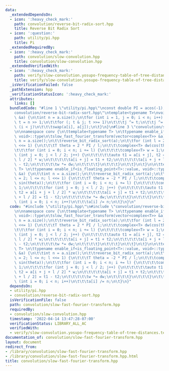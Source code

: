 ```yaml
---
data:
  _extendedDependsOn:
  - icon: ':heavy_check_mark:'
    path: convolution/reverse-bit-radix-sort.hpp
    title: Reverse Bit Radix Sort
  - icon: ':question:'
    path: utility/pi.hpp
    title: Pi
  _extendedRequiredBy:
  - icon: ':heavy_check_mark:'
    path: convolution/slow-convolution.hpp
    title: convolution/slow-convolution.hpp
  _extendedVerifiedWith:
  - icon: ':heavy_check_mark:'
    path: verify/slow-convolution.yosupo-frequency-table-of-tree-distances.test.cpp
    title: verify/slow-convolution.yosupo-frequency-table-of-tree-distances.test.cpp
  _isVerificationFailed: false
  _pathExtension: hpp
  _verificationStatusIcon: ':heavy_check_mark:'
  attributes:
    links: []
  bundledCode: "#line 1 \"utility/pi.hpp\"\nconst double PI = acos(-1);\n#line 1 \"\
    convolution/reverse-bit-radix-sort.hpp\"\ntemplate<typename T>\nvoid reverse_bit_radix_sort(vector<T>\
    \ &a) {\n\tint n = a.size();\n\tfor (int i = 1, j = 0; i < n; i++) {\n\t\tint\
    \ t = n >> 1;\n\t\tfor (; t & j; t >>= 1)\n\t\t\tj ^= t;\n\t\tj ^= t;\n\t\tif\
    \ (i < j)\n\t\t\tswap(a[i], a[j]);\n\t}\n}\n#line 3 \"convolution/slow-fast-fourier-transform.hpp\"\
    \n\nnamespace conv {\n\ttemplate<typename T> \n\ttypename enable_if<is_floating_point<T>::value,\
    \ void>::type\n\tslow_fast_fourier_transform(vector<complex<T>> &a) {\n\t\tint\
    \ n = a.size();\n\t\treverse_bit_radix_sort(a);\n\t\tfor (int l = 2; l <= n; l\
    \ <<= 1) {\n\t\t\tT theta = 2 * PI / l;\n\t\t\tcomplex<T> dw(cos(theta), sin(theta));\n\
    \t\t\tfor (int i = 0; i < n; i += l) {\n\t\t\t\tcomplex<T> w = 1;\n\t\t\t\tfor\
    \ (int j = 0; j < l / 2; j++) {\n\t\t\t\t\tauto t1 = a[i + j], t2 = a[i + j +\
    \ l / 2] * w;\n\t\t\t\t\ta[i + j] = t1 + t2;\n\t\t\t\t\ta[i + j + l / 2] = t1\
    \ - t2;\n\t\t\t\t\tw *= dw;\n\t\t\t\t}\n\t\t\t}\n\t\t}\n\t}\n\n\ttemplate<typename\
    \ T> \n\ttypename enable_if<is_floating_point<T>::value, void>::type\n\tslow_inverse_fast_fourier_transform(vector<complex<T>>\
    \ &a) {\n\t\tint n = a.size();\n\t\treverse_bit_radix_sort(a);\n\t\tfor (int l\
    \ = 2; l <= n; l <<= 1) {\n\t\t\tT theta = -2 * PI / l;\n\t\t\tcomplex<T> dw(cos(theta),\
    \ sin(theta));\n\t\t\tfor (int i = 0; i < n; i += l) {\n\t\t\t\tcomplex<T> w =\
    \ 1;\n\t\t\t\tfor (int j = 0; j < l / 2; j++) {\n\t\t\t\t\tauto t1 = a[i + j],\
    \ t2 = a[i + j + l / 2] * w;\n\t\t\t\t\ta[i + j] = t1 + t2;\n\t\t\t\t\ta[i + j\
    \ + l / 2] = t1 - t2;\n\t\t\t\t\tw *= dw;\n\t\t\t\t}\n\t\t\t}\n\t\t}\n\t\tfor\
    \ (int i = 0; i < n; i++)\n\t\t\ta[i] /= n;\n\t}\n}\n"
  code: "#include \"utility/pi.hpp\"\n#include \"convolution/reverse-bit-radix-sort.hpp\"\
    \n\nnamespace conv {\n\ttemplate<typename T> \n\ttypename enable_if<is_floating_point<T>::value,\
    \ void>::type\n\tslow_fast_fourier_transform(vector<complex<T>> &a) {\n\t\tint\
    \ n = a.size();\n\t\treverse_bit_radix_sort(a);\n\t\tfor (int l = 2; l <= n; l\
    \ <<= 1) {\n\t\t\tT theta = 2 * PI / l;\n\t\t\tcomplex<T> dw(cos(theta), sin(theta));\n\
    \t\t\tfor (int i = 0; i < n; i += l) {\n\t\t\t\tcomplex<T> w = 1;\n\t\t\t\tfor\
    \ (int j = 0; j < l / 2; j++) {\n\t\t\t\t\tauto t1 = a[i + j], t2 = a[i + j +\
    \ l / 2] * w;\n\t\t\t\t\ta[i + j] = t1 + t2;\n\t\t\t\t\ta[i + j + l / 2] = t1\
    \ - t2;\n\t\t\t\t\tw *= dw;\n\t\t\t\t}\n\t\t\t}\n\t\t}\n\t}\n\n\ttemplate<typename\
    \ T> \n\ttypename enable_if<is_floating_point<T>::value, void>::type\n\tslow_inverse_fast_fourier_transform(vector<complex<T>>\
    \ &a) {\n\t\tint n = a.size();\n\t\treverse_bit_radix_sort(a);\n\t\tfor (int l\
    \ = 2; l <= n; l <<= 1) {\n\t\t\tT theta = -2 * PI / l;\n\t\t\tcomplex<T> dw(cos(theta),\
    \ sin(theta));\n\t\t\tfor (int i = 0; i < n; i += l) {\n\t\t\t\tcomplex<T> w =\
    \ 1;\n\t\t\t\tfor (int j = 0; j < l / 2; j++) {\n\t\t\t\t\tauto t1 = a[i + j],\
    \ t2 = a[i + j + l / 2] * w;\n\t\t\t\t\ta[i + j] = t1 + t2;\n\t\t\t\t\ta[i + j\
    \ + l / 2] = t1 - t2;\n\t\t\t\t\tw *= dw;\n\t\t\t\t}\n\t\t\t}\n\t\t}\n\t\tfor\
    \ (int i = 0; i < n; i++)\n\t\t\ta[i] /= n;\n\t}\n}"
  dependsOn:
  - utility/pi.hpp
  - convolution/reverse-bit-radix-sort.hpp
  isVerificationFile: false
  path: convolution/slow-fast-fourier-transform.hpp
  requiredBy:
  - convolution/slow-convolution.hpp
  timestamp: '2022-04-14 13:47:28-07:00'
  verificationStatus: LIBRARY_ALL_AC
  verifiedWith:
  - verify/slow-convolution.yosupo-frequency-table-of-tree-distances.test.cpp
documentation_of: convolution/slow-fast-fourier-transform.hpp
layout: document
redirect_from:
- /library/convolution/slow-fast-fourier-transform.hpp
- /library/convolution/slow-fast-fourier-transform.hpp.html
title: convolution/slow-fast-fourier-transform.hpp
---
```

